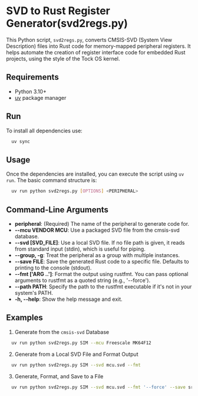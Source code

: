 # SVD to Rust Register Generator(svd2regs.py)

This Python script, `svd2regs.py`, converts CMSIS-SVD (System View Description) files into Rust code for memory-mapped peripheral registers. It helps automate the creation of register interface code for embedded Rust projects, using the style of the Tock OS kernel.

## Requirements

* Python 3.10+
* [uv](https://docs.astral.sh/uv/) package manager

## Run

To install all dependencies use:
```bash
  uv sync
```

## Usage
Once the dependencies are installed, you can execute the script using `uv run`. The basic command structure is:
```bash
  uv run python svd2regs.py [OPTIONS] <PERIPHERAL>
```

## Command-Line Arguments
* **peripheral**: (Required) The name of the peripheral to generate code for.
* **--mcu VENDOR MCU**: Use a packaged SVD file from the cmsis-svd database.
* **--svd [SVD_FILE]**: Use a local SVD file. If no file path is given, it reads from standard input (stdin), which is useful for piping.
* **--group, -g**: Treat the peripheral as a group with multiple instances.
* **--save FILE**: Save the generated Rust code to a specific file. Defaults to printing to the console (stdout).
* **--fmt ['ARG ..']**: Format the output using rustfmt. You can pass optional arguments to rustfmt as a quoted string (e.g., '--force').
* **--path PATH**: Specify the path to the rustfmt executable if it's not in your system's PATH.
* **-h, --help**: Show the help message and exit.

## Examples

1. Generate from the `cmsis-svd` Database
```bash
  uv run python svd2regs.py SIM --mcu Freescale MK64F12
```

2. Generate from a Local SVD File and Format Output
```bash
  uv run python svd2regs.py SIM --svd mcu.svd --fmt
```

3. Generate, Format, and Save to a File
```bash
  uv run python svd2regs.py SIM --svd mcu.svd --fmt '--force' --save src/peripherals.rs
```
